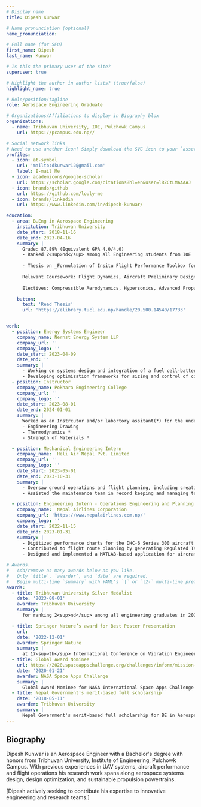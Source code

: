```yaml
---
# Display name
title: Dipesh Kunwar

# Name pronunciation (optional)
name_pronunciation:

# Full name (for SEO)
first_name: Dipesh
last_name: Kunwar

# Is this the primary user of the site?
superuser: true

# Highlight the author in author lists? (true/false)
highlight_name: true

# Role/position/tagline
role: Aerospace Engineering Graduate

# Organizations/Affiliations to display in Biography blox
organizations:
  - name: Tribhuvan University, IOE, Pulchowk Campus
    url: https://pcampus.edu.np//

# Social network links
# Need to use another icon? Simply download the SVG icon to your `assets/media/icons/` folder.
profiles:
  - icon: at-symbol
    url: 'mailto:dkunwar12@gmail.com'
    label: E-mail Me
  - icon: academicons/google-scholar
    url: https://scholar.google.com/citations?hl=en&user=lRZCtLMAAAAJ
  - icon: brands/github
    url: https://github.com/louly-me
  - icon: brands/linkedin
    url: https://www.linkedin.com/in/dipesh-kunwar/

education:
  - area: B.Eng in Aerospace Engineering
    institution: Tribhuvan University
    date_start: 2018-11-16
    date_end: 2023-04-16
    summary: |
      Grade: 87.89% (Equivalent GPA 4.0/4.0)
      - Ranked 2<sup>nd</sup> among all Engineering students from IOE
      
      - Thesis on _Formulation of Insitu Flight Performance Toolbox for Decision Support System_. Supervised by [Dr. Sudip Bhattrai](https://mech.pcampus.edu.np/our-people/sudip-bhattrai/). 
      
      Relevant Coursework: Flight Dynamics, Aircraft Preliminary Design, UAV Synthesis, Aerodynamics, Computational Fluid Dynamics, Aircraft Propulsion
      
      Electives: Compressible Aerodynamics, Hypersonics, Advanced Propulsion System

    button:
      text: 'Read Thesis'
      url: 'https://elibrary.tucl.edu.np/handle/20.500.14540/17733'


work:
  - position: Energy Systems Engineer
    company_name: Nernst Energy System LLP
    company_url: ''
    company_logo: ''
    date_start: 2023-04-09
    date_end: ''
    summary: |
      - Working on systems design and integration of a fuel cell-battery hybrid propulsion system for maritime and aviation applications.
      - Developing optimization frameworks for sizing and control of conceptual integrated fuel cell-battery powertrains in regional commercial airliners.
  - position: Instructor
    company_name: Pokhara Engineering College
    company_url: ''
    company_logo: ''
    date_start: 2023-08-01
    date_end: 2024-01-01
    summary: |
      Worked as an Instrcutor and/or labortory assitant(*) for the undergraduate mechanical engineering courses listed below. Classes assisted:
      - Engineering Drawing
      - Thermodynamics *
      - Strength of Materials *

  - position: Mechanical Engineering Intern
    company_name:  Heli Air Nepal Pvt. Limited
    company_url: ''
    company_logo: ''
    date_start: 2023-05-01
    date_end: 2023-10-31
    summary: |
      - Oversaw ground operations and flight planning, including creating weight and balance charts and route layouts for gyrocopter missions.
      - Assisted the maintenance team in record keeping and managing technical logs for daily and routine maintenance.

  - position: Engineering Intern - Operations Engineering and Planning Division
    company_name:  Nepal Airlines Corporation
    company_url: 'https://www.nepalairlines.com.np/'
    company_logo: ''
    date_start: 2022-11-15
    date_end: 2023-01-31
    summary: |
      - Digitized performance charts for the DHC-6 Series 300 aircraft operated by Nepal Airlines Corporation, utilizing advanced analytical techniques.
      - Contributed to flight route planning by generating Regulated Takeoff Weight (RTOW) and aircraft weight and balance data.
      - Designed and implemented a MATLAB-based application for aircraft performance calculations tailored to the DHC-6 Series 300.

# Awards.
#   Add/remove as many awards below as you like.
#   Only `title`, `awarder`, and `date` are required.
#   Begin multi-line `summary` with YAML's `|` or `|2-` multi-line prefix and indent 2 spaces below.
awards:
  - title: Tribhuvan University Silver Medalist
    date: '2023-08-01'
    awarder: Tribhuvan University
    summary: |
      for ranking 2<sup>nd</sup> among all engineering graduates in 2023

  - title: Springer Nature’s award for Best Poster Presentation
    url: 
    date: '2022-12-01'
    awarder: Springer Nature
    summary: |
      at 17<sup>th</sup> International Conference on Vibration Engineering and Technology of Machinery-VETOMAC 2022 
  - title: Global Award Nominee
    url: https://2020.spaceappschallenge.org/challenges/inform/mission-planet-earth-digital-history/teams/team-tyro/project
    date: '2020-01-21'
    awarder: NASA Space Apps Challange
    summary: |
      Global Award Nominee for NASA International Space Apps Challenge
  - title: Nepal Government's merit-based full scholarship
    date: '2018-05-11'
    awarder: Tribhuvan University
    summary: |
      Nepal Government's merit-based full scholarship for BE in Aerospace engineering (National Rank: 73<sup>rd</sup>}, Aerospace Major: 3<sup>rd</sup>)
---
```


## Biography


Dipesh Kunwar is an Aerospace Engineer with a Bachelor's degree with honors from Tribhuvan University, Institute of Engineering, Pulchowk Campus. With previous experiences in UAV systems, aircraft performance and flight operations his research work spans along aerospace systems design, design optimization, and sustainable propulsion powertrains. 

[Dipesh actively seeking to contribute his expertise to innovative engineering and research teams.]
